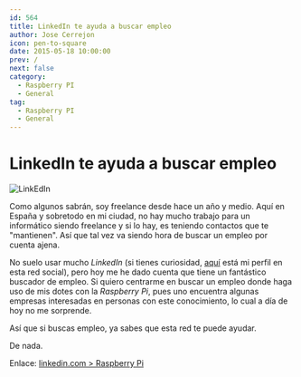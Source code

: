 ```yaml
---
id: 564
title: LinkedIn te ayuda a buscar empleo
author: Jose Cerrejon
icon: pen-to-square
date: 2015-05-18 10:00:00
prev: /
next: false
category:
  - Raspberry PI
  - General
tag:
  - Raspberry PI
  - General
---
```


# LinkedIn te ayuda a buscar empleo

![LinkEdIn](/images/2015/05/linkedin.jpg)

Como algunos sabrán, soy freelance desde hace un año y medio. Aquí en España y sobretodo en mi ciudad, no hay mucho trabajo para un informático siendo freelance y si lo hay, es teniendo contactos que te "mantienen". Así que tal vez va siendo hora de buscar un empleo por cuenta ajena. 

No suelo usar mucho *LinkedIn* (si tienes curiosidad, [aquí](http://es.linkedin.com/in/jmcerrejon/) está mi perfil en esta red social), pero hoy me he dado cuenta que tiene un fantástico buscador de empleo. Si quiero centrarme en buscar un empleo donde haga uso de mis dotes con la *Raspberry Pi*, pues uno encuentra algunas empresas interesadas en personas con este conocimiento, lo cual a día de hoy no me sorprende.

Así que si buscas empleo, ya sabes que esta red te puede ayudar. 

De nada.

Enlace: [linkedin.com > Raspberry Pi](https://www.linkedin.com/job/raspberry-pi-jobs/)
